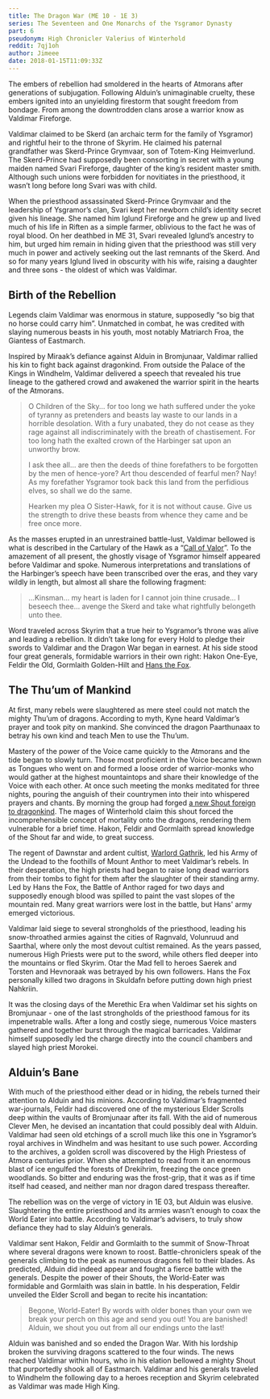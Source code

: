 ```yaml
---
title: The Dragon War (ME 10 - 1E 3)
series: The Seventeen and One Monarchs of the Ysgramor Dynasty
part: 6
pseudonym: High Chronicler Valerius of Winterhold
reddit: 7qj1oh
author: Jimeee
date: 2018-01-15T11:09:33Z
---
```


The embers of rebellion had smoldered in the hearts of Atmorans after
generations of subjugation. Following Alduin’s unimaginable cruelty, these
embers ignited into an unyielding firestorm that sought freedom from bondage.
From among the downtrodden clans arose a warrior know as Valdimar Fireforge.

Valdimar claimed to be Skerd (an archaic term for the family of Ysgramor) and
rightful heir to the throne of Skyrim. He claimed his paternal grandfather was
Skerd-Prince Grymvaar, son of Totem-King Heimverlund. The Skerd-Prince had
supposedly been consorting in secret with a young maiden named Svari Fireforge,
daughter of the king’s resident master smith. Although such unions were
forbidden for novitiates in the priesthood, it wasn’t long before long Svari was
with child.

When the priesthood assassinated Skerd-Prince Grymvaar and the leadership of
Ysgramor’s clan, Svari kept her newborn child’s identity secret given his
lineage. She named him Iglund Fireforge and he grew up and lived much of his
life in Riften as a simple farmer, oblivious to the fact he was of royal blood.
On her deathbed in ME 31, Svari revealed Iglund’s ancestry to him, but urged him
remain in hiding given that the priesthood was still very much in power and
actively seeking out the last remnants of the Skerd. And so for many years
Iglund lived in obscurity with his wife, raising a daughter and three sons - the
oldest of which was Valdimar.

## Birth of the Rebellion

Legends claim Valdimar was enormous in stature, supposedly “so big that no horse
could carry him”. Unmatched in combat, he was credited with slaying numerous
beasts in his youth, most notably Matriarch Froa, the Giantess of Eastmarch.

Inspired by Miraak’s defiance against Alduin in Bromjunaar, Valdimar rallied his
kin to fight back against dragonkind. From outside the Palace of the Kings in
Windhelm, Valdimar delivered a speech that revealed his true lineage to the
gathered crowd and awakened the warrior spirit in the hearts of the Atmorans.

> O Children of the Sky… for too long we hath suffered under the yoke of
> tyranny as pretenders and beasts lay waste to our lands in a horrible
> desolation. With a fury unabated, they do not cease as they rage against all
> indiscriminately with the breath of chastisement. For too long hath the
> exalted crown of the Harbinger sat upon an unworthy brow.
>
> I ask thee all… are then the deeds of thine forefathers to be forgotten by
> the men of hence-yore? Art thou descended of fearful men? Nay! As my
> forefather Ysgramor took back this land from the perfidious elves, so shall we
> do the same.
>
> Hearken my plea O Sister-Hawk, for it is not without cause. Give us the
> strength to drive these beasts from whence they came and be free once more.

As the masses erupted in an unrestrained battle-lust, Valdimar bellowed is what
is described in the Cartulary of the Hawk as a “[Call of Valor][0]”. To the
amazement of all present, the ghostly visage of Ysgramor himself appeared before
Valdimar and spoke. Numerous interpretations and translations of the Harbinger’s
speech have been transcribed over the eras, and they vary wildly in length, but
almost all share the following fragment:

> …Kinsman… my heart is laden for I cannot join thine crusade… I beseech thee…
> avenge the Skerd and take what rightfully belongeth unto thee.

Word traveled across Skyrim that a true heir to Ysgramor’s throne was alive and
leading a rebellion. It didn’t take long for every Hold to pledge their swords
to Valdimar and the Dragon War began in earnest. At his side stood four great
generals, formidable warriors in their own right: Hakon One-Eye, Feldir the Old,
Gormlaith Golden-Hilt and [Hans the Fox][1].

## The Thu’um of Mankind

At first, many rebels were slaughtered as mere steel could not match the mighty
Thu’um of dragons. According to myth, Kyne heard Valdimar’s prayer and took pity
on mankind. She convinced the dragon Paarthunaax to betray his own kind and
teach Men to use the Thu’um.

Mastery of the power of the Voice came quickly to the Atmorans and the tide
began to slowly turn. Those most proficient in the Voice became known as Tongues
who went on and formed a loose order of warrior-monks who would gather at the
highest mountaintops and share their knowledge of the Voice with each other. At
once such meeting the monks meditated for three nights, pouring the anguish of
their countrymen into their into whispered prayers and chants. By morning the
group had forged [a new Shout foreign to dragonkind][2]. The mages of
Winterhold claim this shout forced the incomprehensible concept of mortality
onto the dragons, rendering them vulnerable for a brief time. Hakon, Feldir and
Gormlaith spread knowledge of the Shout far and wide, to great success.

The regent of Dawnstar and ardent cultist, [Warlord Gathrik][3], led his Army of
the Undead to the foothills of Mount Anthor to meet Valdimar’s rebels. In their
desperation, the high priests had began to raise long dead warriors from their
tombs to fight for them after the slaughter of their standing army. Led by Hans
the Fox, the Battle of Anthor raged for two days and supposedly enough blood was
spilled to paint the vast slopes of the mountain red. Many great warriors were
lost in the battle, but Hans' army emerged victorious.

Valdimar laid siege to several strongholds of the priesthood, leading his
snow-throathed armies against the cities of Ragnvald, Volunruud and Saarthal,
where only the most devout cultist remained. As the years passed, numerous High
Priests were put to the sword, while others fled deeper into the mountains or
fled Skyrim. Otar the Mad fell to heroes Saerek and Torsten and Hevnoraak was
betrayed by his own followers. Hans the Fox personally killed two dragons in
Skuldafn before putting down high priest Nahkriin.

It was the closing days of the Merethic Era when Valdimar set his sights on
Bromjunaar - one of the last strongholds of the priesthood famous for its
impenetrable walls. After a long and costly siege, numerous Voice masters
gathered and together burst through the magical barricades. Valdimar himself
supposedly led the charge directly into the council chambers and slayed high
priest Morokei.

## Alduin’s Bane

With much of the priesthood either dead or in hiding, the rebels turned their
attention to Alduin and his minions. According to Valdimar’s fragmented
war-journals, Feldir had discovered one of the mysterious Elder Scrolls deep
within the vaults of Bromjunaar after its fall. With the aid of numerous Clever
Men, he devised an incantation that could possibly deal with Alduin. Valdimar
had seen old etchings of a scroll much like this one in Ysgramor’s royal
archives in Windhelm and was hesitant to use such power. According to the
archives, a golden scroll was discovered by the High Priestess of Atmora
centuries prior. When she attempted to read from it an enormous blast of ice
engulfed the forests of Drekihrim, freezing the once green woodlands. So bitter
and enduring was the frost-grip, that it was as if time itself had ceased, and
neither man nor dragon dared trespass thereafter.

The rebellion was on the verge of victory in 1E 03, but Alduin was elusive.
Slaughtering the entire priesthood and its armies wasn’t enough to coax the
World Eater into battle. According to Valdimar’s advisers, to truly show
defiance they had to slay Alduin’s generals.

Valdimar sent Hakon, Feldir and Gormlaith to the summit of Snow-Throat where
several dragons were known to roost. Battle-chroniclers speak of the generals
climbing to the peak as numerous dragons fell to their blades. As predicted,
Alduin did indeed appear and fought a fierce battle with the generals. Despite
the power of their Shouts, the World-Eater was formidable and Gormlaith was
slain in battle. In his desperation, Feldir unveiled the Elder Scroll and began
to recite his incantation:

> Begone, World-Eater! By words with older bones than your own we break your
> perch on this age and send you out! You are banished! Alduin, we shout you out
> from all our endings unto the last!

Alduin was banished and so ended the Dragon War. With his lordship broken the
surviving dragons scattered to the four winds. The news reached Valdimar within
hours, who in his elation bellowed a mighty Shout that purportedly shook all of
Eastmarch. Valdimar and his generals traveled to Windhelm the following day to a
heroes reception and Skyrim celebrated as Valdimar was made High King.

[0]: https://en.uesp.net/wiki/Skyrim:Call_of_Valor
[1]: https://en.uesp.net/wiki/Lore:Wulfharth
[2]: https://en.uesp.net/wiki/Skyrim:Dragonrend
[3]: https://en.uesp.net/wiki/Skyrim:Warlord_Gathrik
